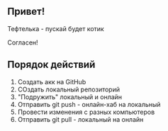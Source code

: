 ## Привет!

Тефтелька - пускай будет котик

Согласен!

## Порядок действий
1. Создать акк на GitHub
2. СОздать локальный репозиторий
3. "Подружить" локальный и онлайн
4. Отправить git push -  онлайн-хаб на локальный
5. Провести изменения с разных компьютеров
6. Отправить git pull - локальный на онлайн